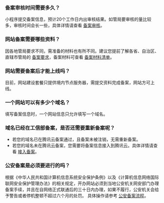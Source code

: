 
### 备案审核时间需要多久？ 
小程序提交备案信息，预计20个工作日内出审核结果。如管局要审核的量比较多，审核时间会长一些，具体详情请查看 [备案审核](https://cloud.tencent.com/document/product/243/19650)。

### 网站备案需要哪些资料？
因各地管局要求不同，需准备的材料也有所不同。建议您提前了解各省、自治区、直辖市管局的 [备案要求](https://cloud.tencent.com/document/product/243/3474)，备案材料可查看 [备案材料清单](https://cloud.tencent.com/document/product/243/18914)。

### 网站需要备案后才能上线吗？
目前，网站建设套餐只提供境内节点服务器，需提交资料完成备案，网站方可上线。

### 一个网站可以有多少个域名？
填写备案信息时，一个网站信息只允许填写一个域名。

### 域名已经在工信部备案，是否还需要重新备案呢？
- 若您的域名已在腾讯云备案通过，且备案未被注销，无需重新备案。
- 若您的域名未在腾讯云备案，您需要将备案信息接入到腾讯云。具体详情请查看 [接入备案](https://cloud.tencent.com/document/product/243/19024)。


### 公安备案是必须要进行的吗？
根据《中华人民共和国计算机信息系统安全保护条例》以及《计算机信息网络国际联网安全保护管理办法》的相关规定，开办网站必须到当地公安机关网安部门办理备案手续，并且在自网络正式联通后的三十日内办理，如果不履行，公安机关会给予警告或者停机整顿不超过六个月的处罚。
具体操作请参考 [公安备案流程](https://cloud.tencent.com/document/product/243/19142)。
